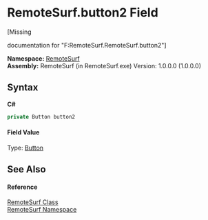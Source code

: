 # RemoteSurf.button2 Field
 

\[Missing <summary> documentation for "F:RemoteSurf.RemoteSurf.button2"\]

**Namespace:**&nbsp;<a href="N_RemoteSurf">RemoteSurf</a><br />**Assembly:**&nbsp;RemoteSurf (in RemoteSurf.exe) Version: 1.0.0.0 (1.0.0.0)

## Syntax

**C#**<br />
``` C#
private Button button2
```


#### Field Value
Type: <a href="http://msdn2.microsoft.com/en-us/library/031c58k4" target="_blank">Button</a>

## See Also


#### Reference
<a href="T_RemoteSurf_RemoteSurf">RemoteSurf Class</a><br /><a href="N_RemoteSurf">RemoteSurf Namespace</a><br />